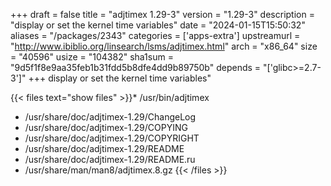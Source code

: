 +++
draft = false
title = "adjtimex 1.29-3"
version = "1.29-3"
description = "display or set the kernel time variables"
date = "2024-01-15T15:50:32"
aliases = "/packages/2343"
categories = ['apps-extra']
upstreamurl = "http://www.ibiblio.org/linsearch/lsms/adjtimex.html"
arch = "x86_64"
size = "40596"
usize = "104382"
sha1sum = "9d5f1f8e9aa35feb1b31fdd5b8dfe4dd9b89750b"
depends = "['glibc>=2.7-3']"
+++
display or set the kernel time variables"

{{< files text="show files" >}}* /usr/bin/adjtimex
* /usr/share/doc/adjtimex-1.29/ChangeLog
* /usr/share/doc/adjtimex-1.29/COPYING
* /usr/share/doc/adjtimex-1.29/COPYRIGHT
* /usr/share/doc/adjtimex-1.29/README
* /usr/share/doc/adjtimex-1.29/README.ru
* /usr/share/man/man8/adjtimex.8.gz
{{< /files >}}